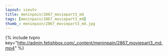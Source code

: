 ```yaml
--- 
layout: sieutv
title: meninpain/2867_moviepart3_md
tags: [meninpain/2867_moviepart3_md]
thumb_: meninpain/2867_moviepart3_md.jpg
---
```

{% include tvpro key="http://admin.fetishbox.com/_content/meninpain/2867_moviepart3_md.mp4" %} 
